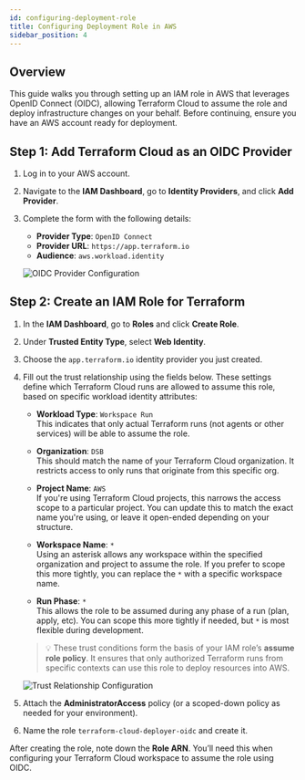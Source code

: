 ```yaml
---
id: configuring-deployment-role
title: Configuring Deployment Role in AWS
sidebar_position: 4
---
```


## Overview

This guide walks you through setting up an IAM role in AWS that leverages OpenID Connect (OIDC), allowing Terraform Cloud to assume the role and deploy infrastructure changes on your behalf. Before continuing, ensure you have an AWS account ready for deployment.

## Step 1: Add Terraform Cloud as an OIDC Provider

1. Log in to your AWS account.
2. Navigate to the **IAM Dashboard**, go to **Identity Providers**, and click **Add Provider**.
3. Complete the form with the following details:

   - **Provider Type**: `OpenID Connect`
   - **Provider URL**: `https://app.terraform.io`
   - **Audience**: `aws.workload.identity`

   ![OIDC Provider Configuration](/img/projects/devsecops-pipeline-aws/setup/identity_provider.png)

## Step 2: Create an IAM Role for Terraform

1. In the **IAM Dashboard**, go to **Roles** and click **Create Role**.
2. Under **Trusted Entity Type**, select **Web Identity**.
3. Choose the `app.terraform.io` identity provider you just created.
4. Fill out the trust relationship using the fields below. These settings define which Terraform Cloud runs are allowed to assume this role, based on specific workload identity attributes:

   - **Workload Type**: `Workspace Run`  
     This indicates that only actual Terraform runs (not agents or other services) will be able to assume the role.

   - **Organization**: `DSB`  
     This should match the name of your Terraform Cloud organization. It restricts access to only runs that originate from this specific org.

   - **Project Name**: `AWS`  
     If you're using Terraform Cloud projects, this narrows the access scope to a particular project. You can update this to match the exact name you're using, or leave it open-ended depending on your structure.

   - **Workspace Name**: `*`  
     Using an asterisk allows any workspace within the specified organization and project to assume the role. If you prefer to scope this more tightly, you can replace the `*` with a specific workspace name.

   - **Run Phase**: `*`  
     This allows the role to be assumed during any phase of a run (plan, apply, etc). You can scope this more tightly if needed, but `*` is most flexible during development.

   > 💡 These trust conditions form the basis of your IAM role’s **assume role policy**. It ensures that only authorized Terraform runs from specific contexts can use this role to deploy resources into AWS.

   ![Trust Relationship Configuration](/img/projects/devsecops-pipeline-aws/setup/full_web_identity_form.png)

5. Attach the **AdministratorAccess** policy (or a scoped-down policy as needed for your environment).
6. Name the role `terraform-cloud-deployer-oidc` and create it.

After creating the role, note down the **Role ARN**. You’ll need this when configuring your Terraform Cloud workspace to assume the role using OIDC.
